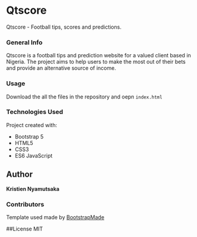 # Qtscore
Qtscore - Football tips, scores and predictions.

### General Info
Qtscore is a football tips and prediction website for a valued client based in Nigeria. The project aims to help users to make the most out of their bets and provide an alternative source of income.

### Usage
Download the all the files in the repository and oepn ```index.html```

### Technologies Used
Project created with:
* Bootstrap 5
* HTML5
* CSS3
* ES6 JavaScript

## Author
**Kristien Nyamutsaka**

### Contributors
Template used made by [BootstrapMade](https://bootstrapmade.com/)

##License
MIT

